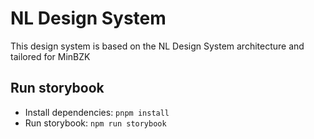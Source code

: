 # NL Design System

This design system is based on the NL Design System architecture and tailored for MinBZK

## Run storybook

- Install dependencies: `pnpm install`
- Run storybook: `npm run storybook`
